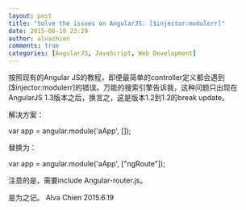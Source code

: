 ```yaml
---
layout: post
title: "Solve the issues on AngularJS: [$injector:modulerr]"
date: 2015-06-19 23:29
author: alvachien
comments: true
categories: [AngularJS, JavaScript, Web Development]
---
```

按照现有的Angular JS的教程，即便最简单的controller定义都会遇到[$injector:modulerr]的错误。万能的搜索引擎告诉我，这种问题只出现在AngularJS 1.3版本之后，换言之，这是版本1.2到1.2的break update。

解决方案：

var app = angular.module('aApp', []);

替换为：

var app = angular.module('aApp', ["ngRoute"]);

注意的是，需要include Angular-router.js。

是为之记。
Alva Chien
2015.6.19
